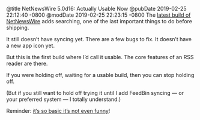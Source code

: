 @title NetNewsWire 5.0d16: Actually Usable Now
@pubDate 2019-02-25 22:12:40 -0800
@modDate 2019-02-25 22:23:15 -0800
The [latest build of NetNewsWire](http://ranchero.com/netnewswire/) adds searching, one of the last important things to do before shipping.

It still doesn’t have syncing yet. There are a few bugs to fix. It doesn’t have a new app icon yet.

But this is the first build where I’d call it usable. The core features of an RSS reader are there.

If you were holding off, waiting for a usable build, then you can stop holding off.

(But if you still want to hold off trying it until I add FeedBin syncing — or your preferred system — I totally understand.)

Reminder: [it’s so basic it’s not even funny](http://inessential.com/2018/12/05/so_basic_its_not_even_funny)!
